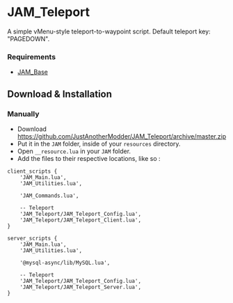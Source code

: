 # JAM_Teleport 
A simple vMenu-style teleport-to-waypoint script.
Default teleport key: "PAGEDOWN".

### Requirements
* [JAM_Base](https://github.com/JustAnotherModder/JAM_Base)

## Download & Installation

### Manually
- Download https://github.com/JustAnotherModder/JAM_Teleport/archive/master.zip
- Put it in the `JAM` folder, inside of your `resources` directory.
- Open `__resource.lua` in your `JAM` folder.
- Add the files to their respective locations, like so :

```
client_scripts {
	'JAM_Main.lua',
	'JAM_Utilities.lua',

	'JAM_Commands.lua',

	-- Teleport
	'JAM_Teleport/JAM_Teleport_Config.lua',
	'JAM_Teleport/JAM_Teleport_Client.lua',
}

server_scripts {	
	'JAM_Main.lua',
	'JAM_Utilities.lua',

	'@mysql-async/lib/MySQL.lua',

	-- Teleport
	'JAM_Teleport/JAM_Teleport_Config.lua',
	'JAM_Teleport/JAM_Teleport_Server.lua',
}
```
